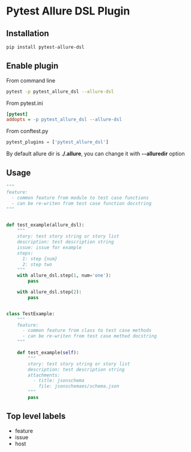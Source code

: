Pytest Allure DSL Plugin
========================

Installation
------------

```bash
pip install pytest-allure-dsl
```

Enable plugin
-------------

From command line

```bash
pytest -p pytest_allure_dsl --allure-dsl
```

From pytest.ini

```ini
[pytest]
addopts = -p pytest_allure_dsl --allure-dsl
```

From conftest.py

```python
pytest_plugins = ['pytest_allure_dsl']
```

By default allure dir is **./.allure**, you can change it with **--alluredir** option

Usage
-----

```python
"""
feature:
  - common feature from module to test case functions
  - can be re-writen from test case function docstring
"""


def test_example(allure_dsl):
    """
    story: test story string or story list
    description: test description string
    issue: issue for example
    steps:
      1: step {num}
      2: step two
    """
    with allure_dsl.step(1, num='one'):
        pass

    with allure_dsl.step(2):
        pass


class TestExample:
    """
    feature:
      - common feature from class to test case methods
      - can be re-writen from test case method docstring
    """

    def test_example(self):
        """
        story: test story string or story list
        description: test description string
        attachments:
          - title: jsonschema
            file: jsonschemaes/schema.json
        """
        pass
```

Top level labels
-----------------

* feature
* issue
* host
